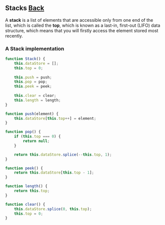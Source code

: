 ## Stacks [Back](./../data_structure.md)

A **stack** is a list of elements that are accessible only from one end of the list, which is called the **top**, which is known as a last-in, first-out (LIFO) data structure, which means that you will firstly access the element stored most recently.

### A Stack implementation

```js
function Stack() {
    this.dataStore = [];
    this.top = 0;
    
    this.push = push;
    this.pop = pop;
    this.peek = peek;
    
    this.clear = clear;
    this.length = length;
}

function push(element) {
    this.dataStore[this.top++] = element;
}

function pop() {
    if (this.top === 0) {
        return null;
    }

    return this.dataStore.splice(--this.top, 1);
}

function peek() {
    return this.dataStore[this.top - 1];
}

function length() {
    return this.top;
}

function clear() {
    this.dataStore.splice(0, this.top);
    this.top = 0;
}
```
